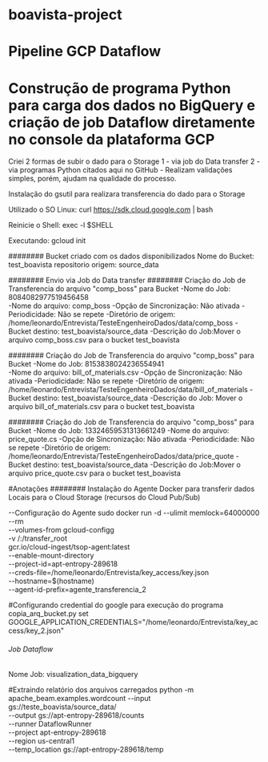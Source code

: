 # boavista-project
# Pipeline GCP Dataflow
# Construção de programa Python para carga dos dados no BigQuery e criação de job Dataflow diretamente no console da plataforma GCP

Criei 2 formas de subir o dado para o Storage
1 - via job do Data transfer
2 - via programas Python citados aqui no GitHub - Realizam validações simples, porém, ajudam na qualidade do processo.

Instalação do gsutil para realizara transferencia do dado para o Storage

Utilizado o SO Linux:
curl https://sdk.cloud.google.com | bash

Reinicie o Shell:
exec -l $SHELL

Executando:
gcloud init

######## Bucket criado com os dados disponibilizados
Nome do Bucket: test_boavista
repositorio origem: source_data

######## Envio via Job do Data transfer
######## Criação do Job de Transferencia do arquivo "comp_boss" para Bucket
-Nome do Job: 8084082977519456458  
-Nome do arquivo: comp_boss
-Opção de Sincronização: Não ativada
-Periodicidade: Não se repete
-Diretório de origem: /home/leonardo/Entrevista/TesteEngenheiroDados/data/comp_boss
-Bucket destino: test_boavista/source_data
-Descrição do Job:Mover o arquivo comp_boss.csv para o bucket test_boavista

######## Criação do Job de Transferencia do arquivo "comp_boss" para Bucket
-Nome do Job: 8153838024236554941  
-Nome do arquivo: bill_of_materials.csv
-Opção de Sincronização: Não ativada
-Periodicidade: Não se repete
-Diretório de origem: /home/leonardo/Entrevista/TesteEngenheiroDados/data/bill_of_materials
-Bucket destino: test_boavista/source_data
-Descrição do Job: Mover o arquivo bill_of_materials.csv para o bucket test_boavista

######## Criação do Job de Transferencia do arquivo "comp_boss" para Bucket
-Nome do Job: 13324659531313661249 
-Nome do arquivo: price_quote.cs
-Opção de Sincronização: Não ativada
-Periodicidade: Não se repete
-Diretório de origem: /home/leonardo/Entrevista/TesteEngenheiroDados/data/price_quote
-Bucket destino: test_boavista/source_data
-Descrição do Job:Mover o arquivo price_quote.csv para o bucket test_boavista


#Anotações
######## Instalação do Agente Docker para transferir dados Locais para o Cloud Storage (recursos do Cloud Pub/Sub)

--Configuração do Agente
sudo docker run -d --ulimit memlock=64000000 --rm \
--volumes-from gcloud-configg \
-v /:/transfer_root \
gcr.io/cloud-ingest/tsop-agent:latest \
--enable-mount-directory \
--project-id=apt-entropy-289618 \
--creds-file=/home/leonardo/Entrevista/key_access/key.json \
--hostname=$(hostname) \
--agent-id-prefix=agente_transferencia_2


#Configurando credential do google para execução do programa copia_arq_bucket.py
set GOOGLE_APPLICATION_CREDENTIALS="/home/leonardo/Entrevista/key_access/key_2.json"

###### Job Dataflow
Nome Job: visualization_data_bigquery

#Extraindo relatório dos arquivos carregados
python -m apache_beam.examples.wordcount --input gs://teste_boavista/source_data/ \
                                         --output gs://apt-entropy-289618/counts \
                                         --runner DataflowRunner \
                                         --project apt-entropy-289618 \
                                         --region us-central1 \
                                         --temp_location gs://apt-entropy-289618/temp 
